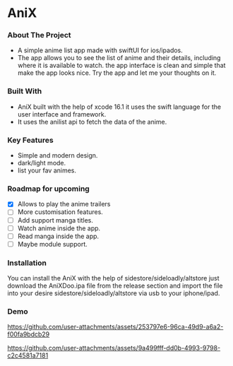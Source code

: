# AniX
### About The Project
* A simple anime list app made with swiftUI for ios/ipados.
* The app allows you to see the list of anime and their details, including where it is available to watch. the app interface is clean and simple that make the app looks nice. Try the app and let me your thoughts on it.
### Built With
* AniX built with the help of xcode 16.1 it uses the swift language for the user interface and framework.
* It uses the anilist api to fetch the data of the anime.
### Key Features 
* Simple and modern design.
* dark/light mode.
* list your fav animes.

### Roadmap for upcoming
- [X] Allows to play the anime trailers
- [ ] More customisation features.
- [ ]  Add support manga titles.
- [ ]  Watch anime inside the app.
- [ ]  Read manga inside the app.
- [ ]   Maybe module support.

### Installation
You can install the AniX with the help of sidestore/sideloadly/altstore just download the AniXDoo.ipa file from the release section and import the file into your desire sidestore/sideloadly/altstore via usb to your iphone/ipad. 
### Demo

https://github.com/user-attachments/assets/253797e6-96ca-49d9-a6a2-f00fa9bdcb29

https://github.com/user-attachments/assets/9a499fff-dd0b-4993-9798-c2c4581a7181


